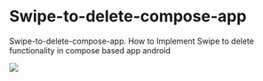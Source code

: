 # Swipe-to-delete-compose-app
Swipe-to-delete-compose-app. How to Implement Swipe to delete functionality in compose based app android

<img src="SwipeToDelete.gif" >
